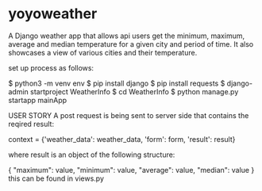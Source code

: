 # yoyoweather

A Django weather app that allows api users get 
the minimum, maximum, average and median temperature for a given city and period of time.
It also showcases a view of various cities and their temperature.

set up process as follows:

$ python3 -m venv env
$ pip install django
$ pip install requests
$ django-admin startproject WeatherInfo
$ cd WeatherInfo
$ python manage.py startapp mainApp



USER STORY
A post request is being sent to server side that contains the reqired result:

context = {'weather_data': weather_data, 'form': form, 'result': result}

where result is an object of the following structure:

{
 "maximum": value,
 "minimum": value,
 "average": value,
 "median": value
 }
 this can be found in views.py





